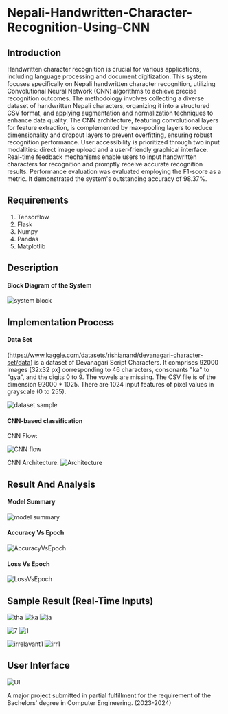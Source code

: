 # Nepali-Handwritten-Character-Recognition-Using-CNN

## Introduction
Handwritten character recognition is crucial for various applications, including
language processing and document digitization. This system focuses specifically on
Nepali handwritten character recognition, utilizing Convolutional Neural Network
(CNN) algorithms to achieve precise recognition outcomes. The methodology
involves collecting a diverse dataset of handwritten Nepali characters, organizing it
into a structured CSV format, and applying augmentation and normalization
techniques to enhance data quality. The CNN architecture, featuring convolutional
layers for feature extraction, is complemented by max-pooling layers to reduce
dimensionality and dropout layers to prevent overfitting, ensuring robust recognition
performance.
User accessibility is prioritized through two input modalities: direct image upload and
a user-friendly graphical interface. Real-time feedback mechanisms enable users to
input handwritten characters for recognition and promptly receive accurate
recognition results. Performance evaluation was evaluated employing the F1-score as a
metric. It demonstrated the system's outstanding accuracy of 98.37%.

## Requirements
1. Tensorflow
2. Flask
3. Numpy
4. Pandas
5. Matplotlib

## Description

#### Block Diagram of the System
![system block](https://github.com/Samiikshyaa/NepaliHandwrittenCharacterRecognition/assets/98102213/b032d5f3-3c12-4ecb-bcdb-47d0dfd715be)



## Implementation Process

#### Data Set
(https://www.kaggle.com/datasets/rishianand/devanagari-character-set/data) is a dataset of Devanagari Script Characters. It comprises 92000 images [32x32 px] corresponding to 46 characters, consonants "ka" to "gya", and the digits 0 to 9. The vowels are missing. The CSV file is of the dimension 92000 * 1025. There are 1024 input features of pixel values in grayscale (0 to 255). 


![dataset sample](https://github.com/Samiikshyaa/NepaliHandwrittenCharacterRecognition/assets/98102213/2d5dd1e0-77b9-4cfd-86d6-1930e630947c)

#### CNN-based classification
CNN Flow:

![CNN flow](https://github.com/Samiikshyaa/NepaliHandwrittenCharacterRecognition/assets/98102213/2c9e0f56-912d-49f5-a3f6-4d7336c39ed7)

CNN Architecture:
![Architecture](https://github.com/Samiikshyaa/NepaliHandwrittenCharacterRecognition/assets/98102213/639984ea-189b-4609-a28b-92df471bbcfd)


## Result And Analysis
#### Model Summary
![model summary](https://github.com/Samiikshyaa/NepaliHandwrittenCharacterRecognition/assets/98102213/d43ae467-2b9f-41b5-9efa-1509dd844c4a)



#### Accuracy Vs Epoch
![AccuracyVsEpoch](https://github.com/Samiikshyaa/NepaliHandwrittenCharacterRecognition/assets/98102213/0b06eaf7-a5b2-4f0e-ada0-873919e79d1a)



#### Loss Vs Epoch
![LossVsEpoch](https://github.com/Samiikshyaa/NepaliHandwrittenCharacterRecognition/assets/98102213/21176cae-fd8e-49a9-b5ad-129e6cbdefa3)



## Sample Result (Real-Time Inputs)

![tha](https://github.com/Samiikshyaa/NepaliHandwrittenCharacterRecognition/assets/98102213/19857183-2e3a-48e3-b108-069511525523)
![ka](https://github.com/Samiikshyaa/NepaliHandwrittenCharacterRecognition/assets/98102213/21debd8e-fa59-4af2-a6ad-19dc42278540)
![ja](https://github.com/Samiikshyaa/NepaliHandwrittenCharacterRecognition/assets/98102213/9f06b91a-faf6-4af1-8898-ce1d7cfff160)

![7](https://github.com/Samiikshyaa/NepaliHandwrittenCharacterRecognition/assets/98102213/a22ae8ec-28bf-4451-b229-e758e90fc5bb)
![1](https://github.com/Samiikshyaa/NepaliHandwrittenCharacterRecognition/assets/98102213/44b3c3ed-d53e-4bc4-b32e-e8cff89b9311)

![irrelavant1](https://github.com/Samiikshyaa/NepaliHandwrittenCharacterRecognition/assets/98102213/e8d5e3d3-64d9-4eb7-af23-1e399981fac2)
![irr1](https://github.com/Samiikshyaa/NepaliHandwrittenCharacterRecognition/assets/98102213/74d8ae9f-3715-479e-a0ee-5948aa379db2)



## User Interface
![UI](https://github.com/Samiikshyaa/NepaliHandwrittenCharacterRecognition/assets/98102213/954ad025-676d-45f3-bbac-53b05843bd32)




A major project submitted in partial fulfillment for the requirement of the Bachelors' degree in Computer Engineering. (2023-2024) 
